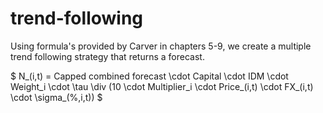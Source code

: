 # trend-following
Using formula's provided by Carver in chapters 5-9, we create a multiple trend following strategy that returns a forecast.

$
N_(i,t) = Capped combined forecast \cdot Capital \cdot IDM \cdot Weight_i \cdot \tau \div (10 \cdot Multiplier_i \cdot Price_(i,t) \cdot FX_(i,t) \cdot \sigma_(\%,i,t))
$
